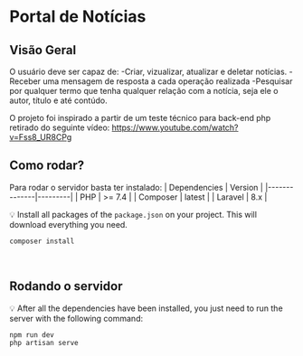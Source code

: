 # Portal de Notícias

## Visão Geral

O usuário deve ser capaz de:
 -Criar, vizualizar, atualizar e deletar notícias.
 -Receber uma mensagem de resposta a cada operação realizada
 -Pesquisar por qualquer termo que tenha qualquer relação com a notícia, seja ele o autor, título e até contúdo.

O projeto foi inspirado a partir de um teste técnico para back-end php retirado do seguinte vídeo:
https://www.youtube.com/watch?v=Fss8_UR8CPg

## Como rodar?

Para rodar o servidor basta ter instalado: 
| Dependencies | Version |
|--------------|---------|
| PHP          | \>= 7.4 | 
| Composer     | latest  | 
| Laravel      | 8.x     | 

:bulb: Install all packages of the `package.json` on your project. This will download everything you need.

```
composer install
```

<br>

## Rodando o servidor

:bulb: After all the dependencies have been installed, you just need to run the server with the following command:

```
npm run dev
php artisan serve
```